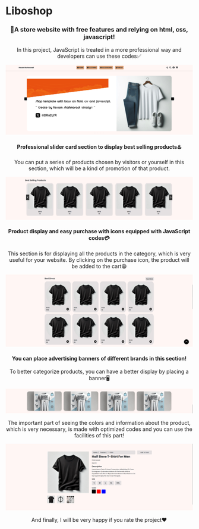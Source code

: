 # Liboshop

<div align="center">
<h3 text-align="center">
🏪A store website with free features and relying on html, css, javascript!
</h3>
<p>In this project, JavaScript is treated in a more professional way and developers can use these codes✅</p>
<img src="./img/readme/1.png">
</div>

<div align="center">
<h4 text-align="center">
Professional slider card section to display best selling products♨️
</h4>
<p>You can put a series of products chosen by visitors or yourself in this section, which will be a kind of promotion of that product.</p>
<img src="./img/readme/2.png">
</div>

<div align="center">
<h4 text-align="center">
Product display and easy purchase with icons equipped with JavaScript codes💳
</h4>
<p>
This section is for displaying all the products in the category, which is very useful for your website. By clicking on the purchase icon, the product will be added to the cart😁
</p>
<img src="./img/readme/3.png">
</div>

<div align="center">
<h4 text-align="center">
You can place advertising banners of different brands in this section!
</h4>
<p>
To better categorize products, you can have a better display by placing a banner🖥️
</p>
<img src="./img/readme/4.png">
</div>

<div align="center">
<p>The important part of seeing the colors and information about the product, which is very necessary, is made with optimized codes and you can use the facilities of this part!</p>
<img src="./img/readme/5.png">
</div>


<div align="center">
<p>And finally, I will be very happy if you rate the project❤️</p>
</div>